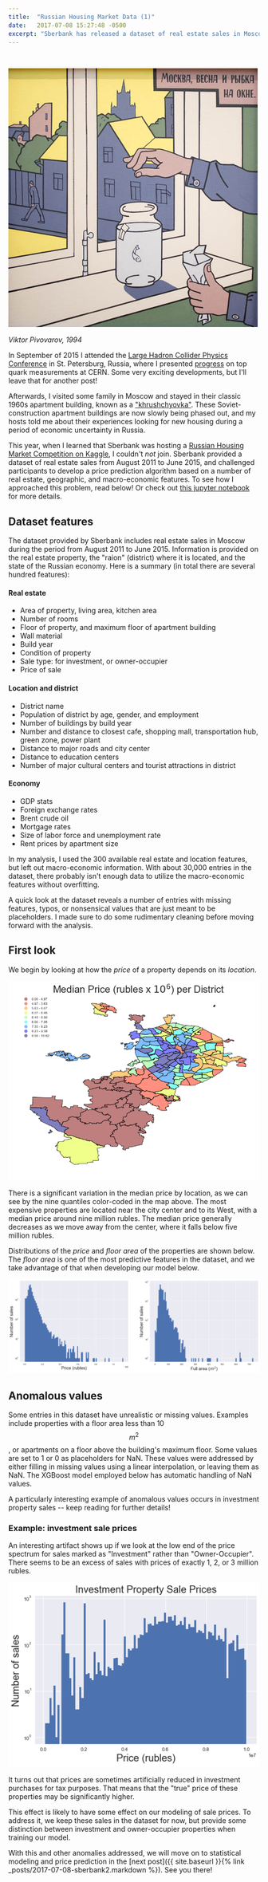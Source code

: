 ```yaml
---
title:  "Russian Housing Market Data (1)"
date:   2017-07-08 15:27:48 -0500
excerpt: "Sberbank has released a dataset of real estate sales in Moscow, Russia.  Let's see if we can use it to predict housing prices!"
---
```


&nbsp;

![jpg](/assets/images/P9110095_2mod.jpg)

<em>Viktor Pivovarov, 1994</em>

In September of 2015 I attended the [Large Hadron Collider Physics Conference](http://lhcp2015.com) in St. Petersburg, Russia, where I presented [progress](https://arxiv.org/abs/1512.02244) on top quark measurements at CERN.  Some very exciting developments, but I'll leave that for another post!

Afterwards, I visited some family in Moscow and stayed in their classic 1960s apartment building, known as a ["khrushchyovka"](https://en.wikipedia.org/wiki/Khrushchyovka).  These Soviet-construction apartment buildings are now slowly being phased out, and my hosts told me about their experiences looking for new housing during a period of economic uncertainty in Russia.

This year, when I learned that Sberbank was hosting a [Russian Housing Market Competition on Kaggle](https://www.kaggle.com/c/sberbank-russian-housing-market), I couldn't *not* join.  Sberbank provided a dataset of real estate sales from August 2011 to June 2015, and challenged participants to develop a price prediction algorithm based on a number of real estate, geographic, and macro-economic features.  To see how I approached this problem, read below!  Or check out [this jupyter notebook](https://github.com/nmirman/sberbank/blob/master/analysis/Sberbank.ipynb) for more details.


## Dataset features

The dataset provided by Sberbank includes real estate sales in Moscow during the period from August 2011 to June 2015.  Information is provided on the real estate property, the "raion" (district) where it is located, and the state of the Russian economy.  Here is a summary (in total there are several hundred features):


#### Real estate
  * Area of property, living area, kitchen area
  * Number of rooms
  * Floor of property, and maximum floor of apartment building
  * Wall material
  * Build year
  * Condition of property
  * Sale type: for investment, or owner-occupier
  * Price of sale

#### Location and district
  * District name
  * Population of district by age, gender, and employment
  * Number of buildings by build year
  * Number and distance to closest cafe, shopping mall, transportation hub, green zone, power plant
  * Distance to major roads and city center
  * Distance to education centers
  * Number of major cultural centers and tourist attractions in district

#### Economy
  * GDP stats
  * Foreign exchange rates
  * Brent crude oil
  * Mortgage rates
  * Size of labor force and unemployment rate
  * Rent prices by apartment size

In my analysis, I used the 300 available real estate and location features, but left out macro-economic information.  With about 30,000 entries in the dataset, there probably isn't enough data to utilize the macro-economic features without overfitting.

A quick look at the dataset reveals a number of entries with missing features, typos, or nonsensical values that are just meant to be placeholders.  I made sure to do some rudimentary cleaning before moving forward with the analysis.
  

## First look

We begin by looking at how the *price* of a property depends on its *location*.

![png](/assets/images/Sberbank_files/Sberbank_6_0.png)

There is a significant variation in the median price by location, as we can see by the nine quantiles color-coded in the map above.  The most expensive properties are located near the city center and to its West, with a median price around nine million rubles.  The median price generally decreases as we move away from the center, where it falls below five million rubles.

Distributions of the *price* and *floor area* of the properties are shown below.  The *floor area* is one of the most predictive features in the dataset, and we take advantage of that when developing our model below.

![png](/assets/images/Sberbank_files/Sberbank_8_0.png)


## Anomalous values

Some entries in this dataset have unrealistic or missing values.  Examples include properties with a floor area less than 10 $$ m^2 $$, or apartments on a floor above the building's maximum floor.  Some values are set to 1 or 0 as placeholders for NaN.  These values were addressed by either filling in missing values using a linear interpolation, or leaving them as NaN.  The XGBoost model employed below has automatic handling of NaN values.

A particularly interesting example of anomalous values occurs in investment property sales -- keep reading for further details!

### Example: investment sale prices
An interesting artifact shows up if we look at the low end of the price spectrum for sales marked as "Investment" rather than "Owner-Occupier".  There seems to be an excess of sales with prices of exactly 1, 2, or 3 million rubles.

![png](/assets/images/Sberbank_files/Sberbank_10_0.png)

It turns out that prices are sometimes artificially reduced in investment purchases for tax purposes.  That means that the "true" price of these properties may be significantly higher.

This effect is likely to have some effect on our modeling of sale prices.  To address it, we keep these sales in the dataset for now, but provide some distinction between investment and owner-occupier properties when training our model.

With this and other anomalies addressed, we will move on to statistical modeling and price prediction in the [next post]({{ site.baseurl }}{% link _posts/2017-07-08-sberbank2.markdown %}).  See you there!

